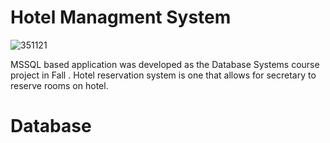 # Hotel Managment System



![351121](https://user-images.githubusercontent.com/86951716/153276601-784e5a1a-9114-4021-a0a4-10d8e8b5ec9d.jpg)

MSSQL based application was developed as the Database Systems course  project in Fall . Hotel reservation system is one that allows for secretary to reserve rooms on hotel. 
  
# Database 
